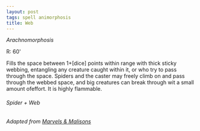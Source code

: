 ```yaml
---
layout: post
tags: spell animorphosis
title: Web
---
```


*Arachnomorphosis*

R: 60'

Fills the space between 1+[dice] points within range with thick sticky webbing, entangling any creature caught within it, or who try to pass through the space. Spiders and the caster may freely climb on and pass through the webbed space, and big creatures can break through wit a small amount ofeffort. It is highly flammable.

###### Spider + Web
###### Adapted from [Marvels & Malisons](https://www.drivethrurpg.com/product/211911/Marvels--Malisons)
